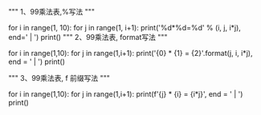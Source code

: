 """
1、99乘法表,%写法
"""


for i in range(1, 10):
    for j in range(1, i+1):
        print('%d*%d=%d' % (i, j, i*j), end=' | ')
    print()
"""
2、99乘法表, format写法
"""

for i in range(1,10):
	for j in range(1,i+1):
		print('{0} * {1} = {2}'.format(j, i, i*j), end = ' | ')
	print()
  
  
  """ 
 3、99乘法表, f 前缀写法 
  """

for i in range(1,10):
	for j in range(1,i+1):
		print(f'{j} * {i} = {i*j}', end = ' | ')
	print()




